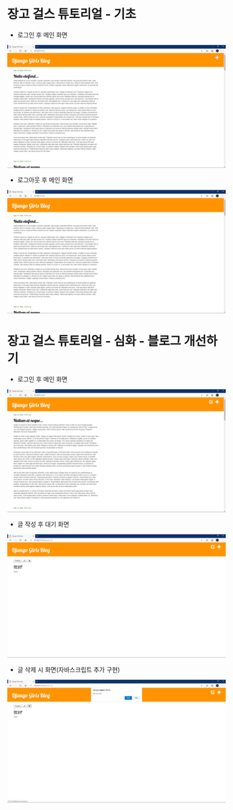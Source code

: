# 장고 걸스 튜토리얼 - 기초
* 로그인 후 메인 화면
<img src="https://github.com/ankiwoong/django_girls_tutorial/blob/master/temp/img/basic-login.png">

* 로그아웃 후 메인 화면
<img src="https://github.com/ankiwoong/django_girls_tutorial/blob/master/temp/img/basic-logout.png">

# 장고 걸스 튜토리얼 - 심화 - 블로그 개선하기
* 로그인 후 메인 화면
<img src="https://github.com/ankiwoong/django_girls_tutorial/blob/master/temp/img/deepening-part1-main.png">

* 글 작성 후 대기 화면
<img src="https://github.com/ankiwoong/django_girls_tutorial/blob/master/temp/img/deepening-part1-post.png">

* 글 삭제 시 화면(자바스크립트 추가 구현)
<img src="https://github.com/ankiwoong/django_girls_tutorial/blob/master/temp/img/deepening-part1-delete.png">
